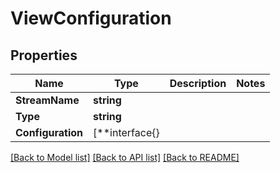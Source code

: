 # ViewConfiguration

## Properties

Name | Type | Description | Notes
------------ | ------------- | ------------- | -------------
**StreamName** | **string** |  | 
**Type** | **string** |  | 
**Configuration** | [**interface{} |  | 

[[Back to Model list]](../README.md#documentation-for-models) [[Back to API list]](../README.md#documentation-for-api-endpoints) [[Back to README]](../README.md)


